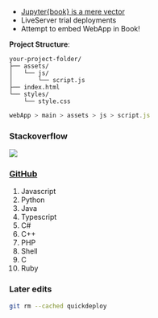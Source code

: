 
- [Jupyter{book} is a mere vector](https://abikesa.github.io/catalog/)
- LiveServer trial deployments
- Attempt to embed WebApp in Book!

**Project Structure**: 
   ```
   your-project-folder/
   ├── assets/
   │   └── js/
   │       └── script.js
   ├── index.html
   └── styles/
       └── style.css
   ```

```js
webApp > main > assets > js > script.js
```

### Stackoverflow

![](https://upload.wikimedia.org/wikipedia/commons/6/6f/Top_StackOverflow_Tags.png)

### [GitHub](https://octoverse.github.com/2022/top-programming-languages)

1. Javascript
2. Python
3. Java
4. Typescript
5. C#
6. C++
7. PHP
8. Shell
9. C
10. Ruby

### Later edits

```bash
git rm --cached quickdeploy
```